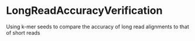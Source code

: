 # LongReadAccuracyVerification
Using k-mer seeds to compare the accuracy of long read alignments to that of short reads
